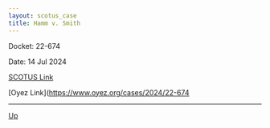 ```yaml
---
layout: scotus_case
title: Hamm v. Smith
---
```


Docket: 22-674

Date: 14 Jul 2024

[SCOTUS Link](https://www.supremecourt.gov/opinions/23pdf/602us1r37_7khn.pdf)

[Oyez Link](https://www.oyez.org/cases/2024/22-674

---

[Up](./README.md)